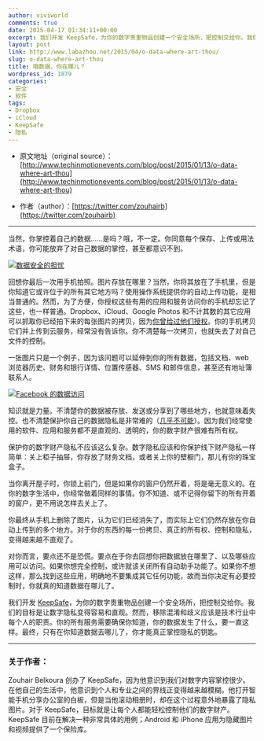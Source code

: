 ```yaml
---
author: viviworld
comments: true
date: 2015-04-17 01:34:11+00:00
excerpt: 我们开发 KeepSafe，为你的数字贵重物品创建一个安全场所，把控制交给你。我们的目标是让数字隐私变得容易和直观。然而，移除混淆和歧义应该是技术行业中每个人的职责。
layout: post
link: http://www.labazhou.net/2015/04/o-data-where-art-thou/
slug: o-data-where-art-thou
title: 哦数据，你在哪儿？
wordpress_id: 1879
categories:
- 安全
- 软件
tags:
- Dropbox
- iCloud
- KeepSafe
- 隐私
---
```



	
  * 原文地址（original source）：[http://www.techinmotionevents.com/blog/post/2015/01/13/o-data-where-art-thou](http://www.techinmotionevents.com/blog/post/2015/01/13/o-data-where-art-thou)

	
  * 作者（author）：[https://twitter.com/zouhairb](https://twitter.com/zouhairb)





* * *



当然，你掌控着自己的数据……是吗？哦，不一定。你同意每个保存、上传或用法术语，你可能放弃了对自己数据的掌控，甚至都意识不到。

[![数据安全的担忧](http://www.labazhou.net/wp-content/uploads/2015/04/data-security-wordle.jpg)](http://www.labazhou.net/wp-content/uploads/2015/04/data-security-wordle.jpg)

回想你最后一次用手机拍照。图片存放在哪里？当然，你将其放在了手机里，但是你知道它或许位于的所有其它地方吗？使用操作系统提供你的自动上传功能，是相当普通的。然而，为了方便，你授权这些有用的应用和服务访问你的手机却忘记了这些，也一样普通。Dropbox、iCloud、Google Photos 和不计其数的其它应用可以抓取你已经拍下来的每张图片的拷贝，因为[你曾给过他们授权](http://bits.blogs.nytimes.com/2012/03/01/android-photos/?_r=0)。你的手机拷贝它们并上传到云服务，经常没有告诉你。你不清楚每一次拷贝，也就失去了对自己文件的控制。

一张图片只是一个例子，因为该问题可以延伸到你的所有数据，包括文档、web 浏览器历史、财务和银行详情、位置传感器、SMS 和邮件信息，甚至还有地址簿联系人。

[![Facebook 的数据访问](http://www.labazhou.net/wp-content/uploads/2015/04/facebook-access.jpg)](http://www.labazhou.net/wp-content/uploads/2015/04/facebook-access.jpg)

知识就是力量。不清楚你的数据被存放、发送或分享到了哪些地方，也就意味着失控。也不清楚保护你自己的数据隐私是非常难的（[几乎不可能](http://www.labazhou.net/2014/03/downloading-software-safely-is-nearly-impossible/)）。因为我们经常使用的软件、应用和服务都不是直观的、透明的，你的数字财产很难有所有权。

保护你的数字财产隐私不应该这么复杂。数字隐私应该和你保护线下财产隐私一样简单：关上柜子抽屉，你存放了财务文档，或者关上你的壁橱门，那儿有你的珠宝盒子。

当你离开屋子时，你锁上前门，但是如果你的窗户仍然开着，将是毫无意义的。在你的数字生活中，你经常做着同样的事情。你不知道、或不记得你留下的所有开着的窗户，更不用说怎样去关上了。

你最终从手机上删除了图片，认为它们已经消失了，而实际上它们仍然存放在你自动上传到的多个地方。对于你的东西的每一份拷贝、真正的所有权、控制和隐私，变得越来越不直观了。

对你而言，要点还不是恐慌。要点在于你去回想你把数据放在哪里了、以及哪些应用可以访问。如果你想完全控制，或许就该关闭所有自动助手功能了。如果你不想这样，那么找到这些应用，明确地不要集成其它任何功能，故而当你决定有必要控制时，你就真的知道数据在哪儿了。

我们开发 [KeepSafe](http://www.getkeepsafe.com/)，为你的数字贵重物品创建一个安全场所，把控制交给你。我们的目标是让数字隐私变得容易和直观。然而，移除混淆和歧义应该是技术行业中每个人的职责。你的所有服务需要确保你知道，你的数据发生了什么，要一直这样。最终，只有在你知道数据去哪儿了，你才能真正掌控隐私的钥匙。



* * *





### 关于作者：


Zouhair Belkoura 创办了 KeepSafe，因为他意识到我们对数字内容掌控很少。在他自己的生活中，他意识到个人和专业之间的界线正变得越来越模糊。他打开智能手机分享办公室的白板，但是当他滚动相册时，却在这个过程意外地暴露了隐私图片。对于 KeepSafe，目标就是让每个人都能轻松控制他们的数字财产。KeepSafe 目前在解决一种非常具体的用例；Android 和 iPhone 应用为隐藏图片和视频提供了一个保险库。

